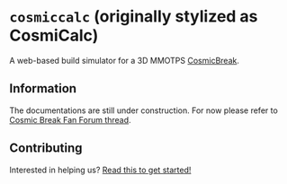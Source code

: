 # `cosmiccalc` (originally stylized as CosmiCalc)

A web-based build simulator for a 3D MMOTPS [CosmicBreak](http://cosmicbreak.cyberstep.com).

## Information

The documentations are still under construction. For now please refer to [Cosmic Break Fan Forum thread](http://www.cosmicbreakfanforum.com/t15375-#353114).

## Contributing

Interested in helping us? [Read this to get started!](CONTRIBUTING.md)
